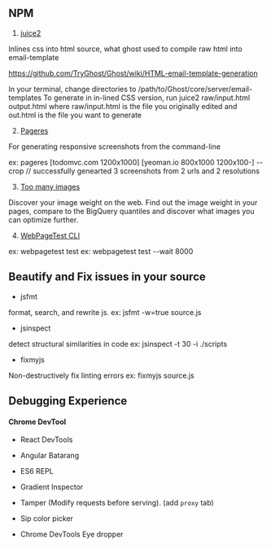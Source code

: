 ## NPM

1. [juice2](https://www.npmjs.org/package/juice2)

Inlines css into html source, what ghost used to compile raw html into email-template

https://github.com/TryGhost/Ghost/wiki/HTML-email-template-generation

In your terminal, change directories to /path/to/Ghost/core/server/email-templates
To generate in in-lined CSS version, run juice2 raw/input.html output.html
where raw/input.html is the file you originally edited and out.html is the file you want to generate

2. [Pageres](https://github.com/sindresorhus/pageres)

For generating responsive screenshots from the command-line

ex: pageres [todomvc.com 1200x1000] [yeoman.io 800x1000 1200x100-] --crop
// successfully genearted 3 screenshots from 2 urls and 2 resolutions

3. [Too many images](https://github.com/addyosmani/tmi)

Discover your image weight on the web. Find out the image weight in your pages, compare to the BigQuery quantiles and discover what images you can optimize further.

4. [WebPageTest CLI](https://github.com/marcelduran/webpagetest-api)

ex: webpagetest test <url>
ex: webpagetest test <url> --wait 8000

## Beautify and Fix issues in your source

- jsfmt

format, search, and rewrite js.  ex: jsfmt -w=true source.js

- jsinspect

detect structural similarities in code   ex:  jsinspect -t 30 -i ./scripts

- fixmyjs

Non-destructively fix linting errors   ex: fixmyjs source.js



## Debugging Experience

#### Chrome DevTool

- React DevTools
- Angular Batarang
- ES6 REPL
- Gradient Inspector
- Tamper (Modify requests before serving). (add `proxy` tab)

- Sip color picker
- Chrome DevTools Eye dropper
